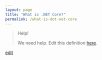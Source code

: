 ```yaml
---
layout: page
title: "What is .NET Core?"
permalink: /what-is-dot-net-core
---
```


> Help! 
> 
> We need help. Edit this definition <a href="https://github.com/and-digital/tech-definitions/blob/master/definitions/back-end/dot-net-core.md">here</a>.

<p class="edit-term"><a href="https://github.com/and-digital/tech-definitions/blob/master/definitions/back-end/dot-net-core.md">edit</a></p>
